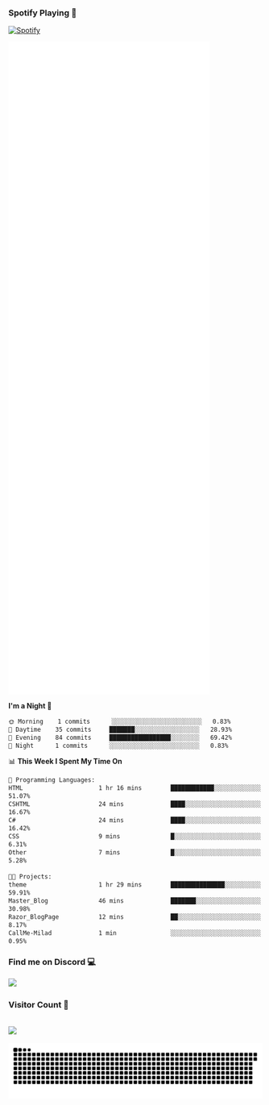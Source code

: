 ### Spotify Playing 🎵
[![Spotify](https://spotify-livestats-callme-milad.vercel.app/api/spotify)](https://open.spotify.com/user/314mrt6dxn5cqoxklh3thbwlr6by)

<img align="center" src="/github-metrics.svg" alt="Metrics" width="400">

<!--START_SECTION:waka-->
**I'm a Night 🦉** 

```text
🌞 Morning    1 commits      ░░░░░░░░░░░░░░░░░░░░░░░░░   0.83% 
🌆 Daytime    35 commits     ███████░░░░░░░░░░░░░░░░░░   28.93% 
🌃 Evening    84 commits     █████████████████░░░░░░░░   69.42% 
🌙 Night      1 commits      ░░░░░░░░░░░░░░░░░░░░░░░░░   0.83%

```


📊 **This Week I Spent My Time On** 

```text
💬 Programming Languages: 
HTML                     1 hr 16 mins        ████████████░░░░░░░░░░░░░   51.07% 
CSHTML                   24 mins             ████░░░░░░░░░░░░░░░░░░░░░   16.67% 
C#                       24 mins             ████░░░░░░░░░░░░░░░░░░░░░   16.42% 
CSS                      9 mins              █░░░░░░░░░░░░░░░░░░░░░░░░   6.31% 
Other                    7 mins              █░░░░░░░░░░░░░░░░░░░░░░░░   5.28%

🐱‍💻 Projects: 
theme                    1 hr 29 mins        ███████████████░░░░░░░░░░   59.91% 
Master_Blog              46 mins             ███████░░░░░░░░░░░░░░░░░░   30.98% 
Razor_BlogPage           12 mins             ██░░░░░░░░░░░░░░░░░░░░░░░   8.17% 
CallMe-Milad             1 min               ░░░░░░░░░░░░░░░░░░░░░░░░░   0.95%

```


<!--END_SECTION:waka-->

### Find me on Discord 💻
<a href="https://discord.gg/t35EjYprS6" rel="nofollow"> 
  <img src="https://discord.c99.nl/widget/theme-3/977957889358573609.png" data-canonical-src="https://discord.c99.nl/widget/theme-3/977957889358573609.png" style="max-width: 100%;"></a>

### Visitor Count 🔢
<p align="left"> 
  <br>
  <img src="https://profile-counter.glitch.me/callme-devil/count.svg" />
</p>

<img src="https://github.com/callme-devil/callme-devil/blob/output/github-contribution-grid-snake.svg" alt="snake" style="max-width: 100%;">
